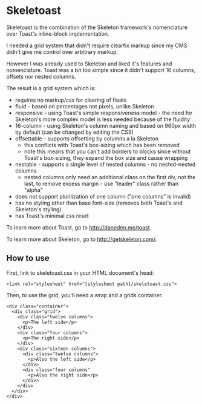 # Skeletoast

Skeletoast is the combination of the Skeleton framework's nomenclature
over Toast's inline-block implementation.

I needed a grid system that didn't require clearfix markup since my CMS
didn't give me control over arbitrary markup.

However I was already used to Skeleton and liked it's features and
nomenclature.  Toast was a bit too simple since it didn't support 16
columns, offsets nor nested columns.

The result is a grid system which is:

- requires no markup/css for clearing of floats
- fluid - based on percentages not pixels, unlike Skeleton
- responsive - using Toast's simple responsiveness model -
the need for Skeleton's more complex model is less needed because of the
fluidity
- 16-column - using Skeleton's column naming and based on 960px width by
default (can be changed by editing the CSS)
- offsettable - supports offsetting by columns a la Skeleton
  - this conflicts with Toast's box-sizing which has been removed
  - note this means that you can't add borders to blocks since without Toast's box-sizing, they expand the box size and cause wrapping
- nestable - supports a single level of nested columns - no nested-nested columns
  - nested columns only need an additional class on the first div, not the last, to remove excess margin - use "leader" class rather than "alpha"
- does not support plurilization of one column ("one columns" is
invalid)
- has no styling other than base font-size (removes both Toast's and Skeleton's styling)
- has Toast's minimal css reset

To learn more about Toast, go to <http://daneden.me/toast>.

To learn more about Skeleton, go to <http://getskeleton.com/>.

## How to use

First, link to skeletoast.css in your HTML document's head:

`<link rel="stylesheet" href="[stylesheet path]/skeletoast.css">`

Then, to use the grid, you'll need a wrap and a grids container.

~~~
<div class="container">
  <div class="grid">
    <div class="twelve columns">
      <p>The left side</p>
    </div>
    <div class="four columns">
      <p>The right side</p>
    </div>
    <div class="sixteen columns">
      <div class="twelve columns">
        <p>Also the left side</p>
      </div>
      <div class="four columns"
        <p>Also the right side</p>
      </div>
    </div>
  </div>
</div>
~~~

